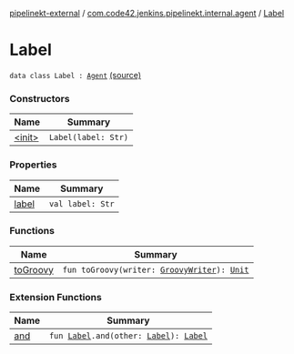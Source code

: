 [pipelinekt-external](../../index.md) / [com.code42.jenkins.pipelinekt.internal.agent](../index.md) / [Label](./index.md)

# Label

`data class Label : `[`Agent`](../../com.code42.jenkins.pipelinekt.core/-agent.md) [(source)](https://github.com/code42/pipelinekt/tree/master/internal/src/main/kotlin/com/code42/jenkins/pipelinekt/internal/agent/Label.kt#L7)

### Constructors

| Name | Summary |
|---|---|
| [&lt;init&gt;](-init-.md) | `Label(label: Str)` |

### Properties

| Name | Summary |
|---|---|
| [label](label.md) | `val label: Str` |

### Functions

| Name | Summary |
|---|---|
| [toGroovy](to-groovy.md) | `fun toGroovy(writer: `[`GroovyWriter`](../../com.code42.jenkins.pipelinekt.core.writer/-groovy-writer/index.md)`): `[`Unit`](https://kotlinlang.org/api/latest/jvm/stdlib/kotlin/-unit/index.html) |

### Extension Functions

| Name | Summary |
|---|---|
| [and](../../com.code42.jenkins.pipelinekt.dsl.agent/and.md) | `fun `[`Label`](./index.md)`.and(other: `[`Label`](./index.md)`): `[`Label`](./index.md) |
